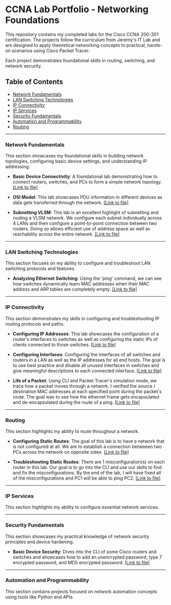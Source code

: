 # CCNA Lab Portfolio - Networking Foundations

This repository contains my completed labs for the Cisco CCNA 200-301 certification. The projects follow the curriculum from Jeremy's IT Lab and are designed to apply theoretical networking concepts to practical, hands-on scenarios using Cisco Packet Tracer.

Each project demonstrates foundational skills in routing, switching, and network security.

## Table of Contents
- [Network Fundamentals](#network-fundamentals)
- [LAN Switching Technologies](#lan-switching-technologies)
- [IP Connectivity](#ip-connectivity)
- [IP Services](#ip-services)
- [Security Fundamentals](#security-fundamentals)
- [Automation and Programmability](#automation-and-programmability)
- [Routing](#routing)

***

### Network Fundamentals

This section showcases my foundational skills in building network topologies, configuring basic device settings, and understanding IP addressing.

- **Basic Device Connectivity**: A foundational lab demonstrating how to connect routers, switches, and PCs to form a simple network topology. [[Link to file]](network-fundamentals/connecting-devices-lab/README.md/)

- **OSI Model**: This lab showcases PDU information in different devices as data gets transferred through the network. [[Link to file]](network-fundamentals/osi-model-lab/README.md/)

- **Subnetting VLSM**: This lab is an excellent highlight of subnetting and routing a VLSM network. We configure each subnet individually across 4 LANs and then configure a point-to-point connection between two routers. Doing so allows efficient use of address space as well as reachability across the entire network. [[Link to file]](network-fundamentals/subnetting-vlsm-lab/README.md/)

***

### LAN Switching Technologies

This section focuses on my ability to configure and troubleshoot LAN switching protocols and features.

- **Analyzing Ethernet Switching**: Using the 'ping' command, we can see how switches dynamically learn MAC addresses when their MAC address and ARP tables are completely empty. [[Link to file]](lan-switching/analyzing-ethernet-switching-lab/README.md/)

***

### IP Connectivity

This section demonstrates my skills in configuring and troubleshooting IP routing protocols and paths.

- **Configuring IP Addresses**: This lab showcases the configuration of a router's interfaces to switches as well as configuring the static IPs of clients connected to those switches. [[Link to file]](ip-connectivity/configuring-ip-addresses-lab/README.md)

- **Configuring Interfaces**: Configuring the interfaces of all switches and routers in a LAN as well as the IP addresses for all end hosts. The goal is to use best practice and disable all unused interfaces in switches and give meaningful descriptions to each connected interface. [[Link to file]](ip-connectivity/configuring-interfaces-lab/README.md)

- **Life of a Packet**: Using CLI and Packet Tracer's simulation mode, we trace how a packet moves through a network. I verified the source / destination MAC addresses at each specified point during the packet's route. The goal was to see how the ethernet frame gets encapsulated and de-encapsulated during the route of a ping. [[Link to file]](ip-connectivity/life-of-a-packet-lab/README.md)

***
### Routing

This section highlights my ability to route throughout a network.

- **Configuring Static Routes**: The goal of this lab is to have a network that is not configured at all. We are to establish a connection betweeen two PCs across the network on opposite sides. [[Link to file]](routing/configuring-static-routes-lab/README.md)

- **Troubleshooting Static Routes**: There are 1 misconfiguration(s) on each router in this lab. Our goal is to go into the CLI and use our skills to find and fix the misconfigurations. By the end of the lab, I will have fixed all of the misconfigurations and PC1 will be able to ping PC2. [[Link to file]](routing/troubleshooting-static-routes-lab/README.md)

***
### IP Services

This section highlights my ability to configure essential network services.



***

### Security Fundamentals

This section showcases my practical knowledge of network security principles and device hardening.

- **Basic Device Security**: Dives into the CLI of some Cisco routers and switches and showcases how to add an unencrypted password, type 7 encrypted password, and MD5 encrypted password. [[Link to file]](security-fundamentals/basic-device-security-lab/README.md/)


***

### Automation and Programmability

This section contains projects focused on network automation concepts using tools like Python and APIs.


